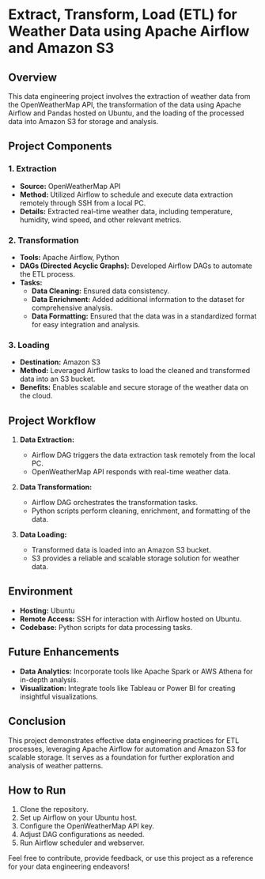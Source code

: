 # Extract, Transform, Load (ETL) for Weather Data using Apache Airflow and Amazon S3

## Overview

This data engineering project involves the extraction of weather data from the OpenWeatherMap API, the transformation of the data using Apache Airflow and Pandas hosted on Ubuntu, and the loading of the processed data into Amazon S3 for storage and analysis.

## Project Components

### 1. Extraction

- **Source:** OpenWeatherMap API
- **Method:** Utilized Airflow to schedule and execute data extraction remotely through SSH from a local PC.
- **Details:** Extracted real-time weather data, including temperature, humidity, wind speed, and other relevant metrics.

### 2. Transformation

- **Tools:** Apache Airflow, Python
- **DAGs (Directed Acyclic Graphs):** Developed Airflow DAGs to automate the ETL process.
- **Tasks:**
  - **Data Cleaning:** Ensured data consistency.
  - **Data Enrichment:** Added additional information to the dataset for comprehensive analysis.
  - **Data Formatting:** Ensured that the data was in a standardized format for easy integration and analysis.

### 3. Loading

- **Destination:** Amazon S3
- **Method:** Leveraged Airflow tasks to load the cleaned and transformed data into an S3 bucket.
- **Benefits:** Enables scalable and secure storage of the weather data on the cloud.

## Project Workflow

1. **Data Extraction:**
   - Airflow DAG triggers the data extraction task remotely from the local PC.
   - OpenWeatherMap API responds with real-time weather data.

2. **Data Transformation:**
   - Airflow DAG orchestrates the transformation tasks.
   - Python scripts perform cleaning, enrichment, and formatting of the data.

3. **Data Loading:**
   - Transformed data is loaded into an Amazon S3 bucket.
   - S3 provides a reliable and scalable storage solution for weather data.

## Environment

- **Hosting:** Ubuntu
- **Remote Access:** SSH for interaction with Airflow hosted on Ubuntu.
- **Codebase:** Python scripts for data processing tasks.

## Future Enhancements

- **Data Analytics:** Incorporate tools like Apache Spark or AWS Athena for in-depth analysis.
- **Visualization:** Integrate tools like Tableau or Power BI for creating insightful visualizations.

## Conclusion

This project demonstrates effective data engineering practices for ETL processes, leveraging Apache Airflow for automation and Amazon S3 for scalable storage. It serves as a foundation for further exploration and analysis of weather patterns.

## How to Run

1. Clone the repository.
2. Set up Airflow on your Ubuntu host.
3. Configure the OpenWeatherMap API key.
4. Adjust DAG configurations as needed.
5. Run Airflow scheduler and webserver.

Feel free to contribute, provide feedback, or use this project as a reference for your data engineering endeavors!

